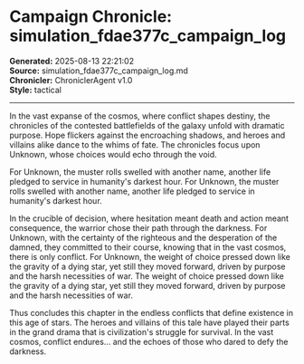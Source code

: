# Campaign Chronicle: simulation_fdae377c_campaign_log

**Generated:** 2025-08-13 22:21:02  
**Source:** simulation_fdae377c_campaign_log.md  
**Chronicler:** ChroniclerAgent v1.0  
**Style:** tactical  

---

In the vast expanse of the cosmos, where conflict shapes destiny, the chronicles of the contested battlefields of the galaxy unfold with dramatic purpose. Hope flickers against the encroaching shadows, and heroes and villains alike dance to the whims of fate. The chronicles focus upon Unknown, whose choices would echo through the void.

For Unknown, the muster rolls swelled with another name, another life pledged to service in humanity's darkest hour. For Unknown, the muster rolls swelled with another name, another life pledged to service in humanity's darkest hour. 

In the crucible of decision, where hesitation meant death and action meant consequence, the warrior chose their path through the darkness. For Unknown, with the certainty of the righteous and the desperation of the damned, they committed to their course, knowing that in the vast cosmos, there is only conflict. For Unknown, the weight of choice pressed down like the gravity of a dying star, yet still they moved forward, driven by purpose and the harsh necessities of war. The weight of choice pressed down like the gravity of a dying star, yet still they moved forward, driven by purpose and the harsh necessities of war.

Thus concludes this chapter in the endless conflicts that define existence in this age of stars. The heroes and villains of this tale have played their parts in the grand drama that is civilization's struggle for survival. In the vast cosmos, conflict endures... and the echoes of those who dared to defy the darkness.